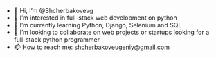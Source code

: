 - 👋 Hi, I’m @Shcherbakovevg
- 👀 I’m interested in full-stack web development on python
- 🌱 I’m currently learning Python, Django, Selenium and SQL
- 💞️ I’m looking to collaborate on web projects or startups looking for a full-stack python programmer
- 📫 How to reach me: shcherbakoveugeniy@gmail.com

<!---
Shcherbakovevg/Shcherbakovevg is a ✨ special ✨ repository because its `README.md` (this file) appears on your GitHub profile.
You can click the Preview link to take a look at your changes.
--->
